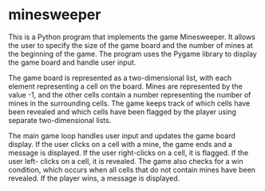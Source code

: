 # minesweeper

This is a Python program that implements the game Minesweeper. It allows the 
user to specify the size of the game board and the number of mines at the 
beginning of the game. The program uses the Pygame library to display the game 
board and handle user input.

The game board is represented as a two-dimensional list, with each element 
representing a cell on the board. Mines are represented by the value -1, and 
the other cells contain a number representing the number of mines in the 
surrounding cells. The game keeps track of which cells have been revealed and 
which cells have been flagged by the player using separate two-dimensional 
lists.

The main game loop handles user input and updates the game board display. If 
the user clicks on a cell with a mine, the game ends and a message is 
displayed. If the user right-clicks on a cell, it is flagged. If the user left-
clicks on a cell, it is revealed. The game also checks for a win condition, 
which occurs when all cells that do not contain mines have been revealed. If 
the player wins, a message is displayed.
